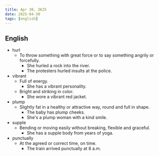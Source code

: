 ```yaml
---
title: Apr 30, 2K25
date: 2025-04-30
tags: [english]
---
```


## English

- hurl
  - To throw something with great force or to say something angrily or forcefully.
    - She hurled a rock into the river.
    - The protesters hurled insults at the police.
- vibrant
  - Full of energy.
    - She has a vibrant personality.
  - Bright and striking in color.
    - She wore a vibrant red jacket.
- plump
  - Slightly fat in a healthy or attractive way, round and full in shape.
    - The baby has plump cheeks.
    - She's a plump woman with a kind smile.
- supple
  - Bending or moving easily without breaking, flexible and graceful.
    - She has a supple body from years of yoga.
- punctually
  - At the agreed or correct time, on time.
    - The train arrived punctually at 8 a.m.